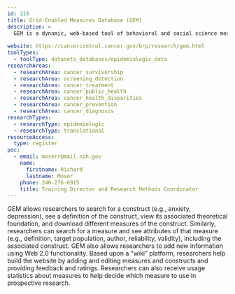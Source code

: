 ```yaml
---
id: 216
title: Grid-Enabled Measures Database (GEM)
description: >
  GEM is a dynamic, web-based tool of behavioral and social science measures organized by theoretical constructs. GEM enables researchers to evaluate and use common measures and exchange harmonized data.   
  
website: https://cancercontrol.cancer.gov/brp/research/gem.html
toolTypes:
  - toolType: datasets_databases/epidemiologic_data
researchAreas:
  - researchArea: cancer_survivorship
  - researchArea: screening_detection
  - researchArea: cancer_treatment
  - researchArea: cancer_public_health
  - researchArea: cancer_health_disparities
  - researchArea: cancer_prevention
  - researchArea: cancer_diagnosis
researchTypes:
  - researchType: epidemiologic
  - researchType: translational
resourceAccess:
  type: register
poc:
  - email: moserr@mail.nih.gov
    name:
      firstname: Richard
      lastname: Moser
    phone: 240-276-6915
    title: Training Director and Research Methods Coordinator
---
```

GEM allows researchers to search for a construct (e.g., anxiety, depression), see a definition of the construct, view its associated theoretical foundation, and download different measures of the construct. Similarly, researchers can search for a measure and see attributes of that measure (e.g., definition, target population, author, reliability, validity), including the associated construct. GEM also allows researchers to add new information using Web 2.0 functionality. Based upon a "wiki” platform, researchers help build the website by adding and editing measures and constructs and providing feedback and ratings. Researchers can also receive usage statistics about measures to help decide which measure to use in prospective research.